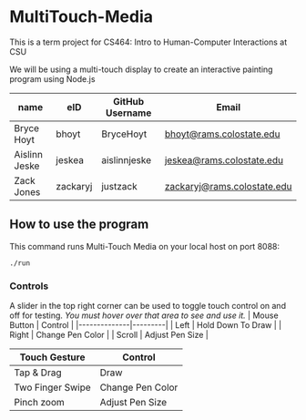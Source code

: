 # MultiTouch-Media

This is a term project for CS464: Intro to Human-Computer Interactions at CSU

We will be using a multi-touch display to create an interactive painting program using Node.js

| name | eID | GitHub Username | Email |
|------|-----|-----------------|-------|
| Bryce Hoyt | bhoyt | BryceHoyt | bhoyt@rams.colostate.edu |
| Aislinn Jeske | jeskea | aislinnjeske | jeskea@rams.colostate.edu
| Zack Jones | zackaryj | justzack | zackaryj@rams.colostate.edu



## How to use the program

This command runs Multi-Touch Media on your local host on port 8088:

`./run`

### Controls
A slider in the top right corner can be used to toggle touch control on and off for testing.
*You must hover over that area to see and use it.*
| Mouse Button | Control | 
|--------------|---------|
| Left | Hold Down To Draw |
| Right | Change Pen Color |
| Scroll | Adjust Pen Size |

| Touch Gesture | Control | 
|---------------|---------|
| Tap & Drag | Draw |
| Two Finger Swipe | Change Pen Color | 
| Pinch zoom | Adjust Pen Size |
